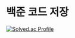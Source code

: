 # 백준 코드 저장

[![Solved.ac Profile](http://mazassumnida.wtf/api/v2/generate_badge?boj=cba06130)](https://solved.ac/cba06130/)

